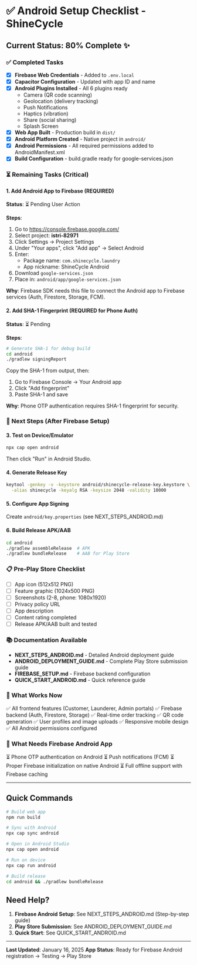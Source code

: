 # ✅ Android Setup Checklist - ShineCycle

## Current Status: 80% Complete ✨

### ✅ Completed Tasks

- [x] **Firebase Web Credentials** - Added to `.env.local`
- [x] **Capacitor Configuration** - Updated with app ID and name
- [x] **Android Plugins Installed** - All 6 plugins ready
  - Camera (QR code scanning)
  - Geolocation (delivery tracking)
  - Push Notifications
  - Haptics (vibration)
  - Share (social sharing)
  - Splash Screen
- [x] **Web App Built** - Production build in `dist/`
- [x] **Android Platform Created** - Native project in `android/`
- [x] **Android Permissions** - All required permissions added to AndroidManifest.xml
- [x] **Build Configuration** - build.gradle ready for google-services.json

### ⏳ Remaining Tasks (Critical)

#### 1. Add Android App to Firebase (REQUIRED)
**Status**: ⏳ Pending User Action

**Steps**:
1. Go to https://console.firebase.google.com/
2. Select project: **istri-82971**
3. Click Settings → Project Settings
4. Under "Your apps", click "Add app" → Select Android
5. Enter:
   - Package name: `com.shinecycle.laundry`
   - App nickname: ShineCycle Android
6. Download `google-services.json`
7. Place in: `android/app/google-services.json`

**Why**: Firebase SDK needs this file to connect the Android app to Firebase services (Auth, Firestore, Storage, FCM).

#### 2. Add SHA-1 Fingerprint (REQUIRED for Phone Auth)
**Status**: ⏳ Pending

**Steps**:
```bash
# Generate SHA-1 for debug build
cd android
./gradlew signingReport
```

Copy the SHA-1 from output, then:
1. Go to Firebase Console → Your Android app
2. Click "Add fingerprint"
3. Paste SHA-1 and save

**Why**: Phone OTP authentication requires SHA-1 fingerprint for security.

### 🚀 Next Steps (After Firebase Setup)

#### 3. Test on Device/Emulator
```bash
npx cap open android
```
Then click "Run" in Android Studio.

#### 4. Generate Release Key
```bash
keytool -genkey -v -keystore android/shinecycle-release-key.keystore \
  -alias shinecycle -keyalg RSA -keysize 2048 -validity 10000
```

#### 5. Configure App Signing
Create `android/key.properties` (see NEXT_STEPS_ANDROID.md)

#### 6. Build Release APK/AAB
```bash
cd android
./gradlew assembleRelease  # APK
./gradlew bundleRelease    # AAB for Play Store
```

### 📋 Pre-Play Store Checklist

- [ ] App icon (512x512 PNG)
- [ ] Feature graphic (1024x500 PNG)
- [ ] Screenshots (2-8, phone: 1080x1920)
- [ ] Privacy policy URL
- [ ] App description
- [ ] Content rating completed
- [ ] Release APK/AAB built and tested

### 📚 Documentation Available

- **NEXT_STEPS_ANDROID.md** - Detailed Android deployment guide
- **ANDROID_DEPLOYMENT_GUIDE.md** - Complete Play Store submission guide
- **FIREBASE_SETUP.md** - Firebase backend configuration
- **QUICK_START_ANDROID.md** - Quick reference guide

### 🎯 What Works Now

✅ All frontend features (Customer, Launderer, Admin portals)
✅ Firebase backend (Auth, Firestore, Storage)
✅ Real-time order tracking
✅ QR code generation
✅ User profiles and image uploads
✅ Responsive mobile design
✅ All Android permissions configured

### 🔐 What Needs Firebase Android App

⏳ Phone OTP authentication on Android
⏳ Push notifications (FCM)
⏳ Proper Firebase initialization on native Android
⏳ Full offline support with Firebase caching

---

## Quick Commands

```bash
# Build web app
npm run build

# Sync with Android
npx cap sync android

# Open in Android Studio
npx cap open android

# Run on device
npx cap run android

# Build release
cd android && ./gradlew bundleRelease
```

## Need Help?

1. **Firebase Android Setup**: See NEXT_STEPS_ANDROID.md (Step-by-step guide)
2. **Play Store Submission**: See ANDROID_DEPLOYMENT_GUIDE.md
3. **Quick Start**: See QUICK_START_ANDROID.md

---

**Last Updated**: January 16, 2025
**App Status**: Ready for Firebase Android registration → Testing → Play Store
